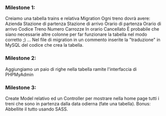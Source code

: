 ### Milestone 1:
Creiamo una tabella trains e relativa Migration
Ogni treno dovrà avere:
Azienda
Stazione di partenza
Stazione di arrivo
Orario di partenza
Orario di arrivo
Codice Treno
Numero Carrozze
In orario
Cancellato
È probabile che siano necessarie altre colonne per far funzionare la tabella nel modo corretto ;) ...
Nel file di migration in un commento inserite la "traduzione" in MySQL del codice che crea la tabella.
### Milestone 2:
Aggiungiamo un paio di righe nella tabella ramite l'interfaccia di PHPMyAdmin
### Milestone 3:
Create Model relativo ed un Controller per mostrare nella home page tutti i treni che sono in partenza dalla data odierna (fate una tabella).
Bonus:
Abbellite il tutto usando SASS.
